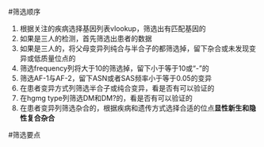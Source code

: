 #筛选顺序
1. 根据关注的疾病选择基因列表vlookup，筛选出有匹配基因的
2. 如果是三人的检测，首先筛选出患者的数据
3. 如果是三人的，将父母变异列纯合与半合子的都筛选掉，留下杂合或未发现变异或低质量位点的
4. 筛选frequency列将大于10的筛选掉，留下小于等于10或“-”的
5. 筛选AF-1与AF-2，留下ASN或者SAS频率小于等于0.05的变异
6. 在患者变异方式列筛选半合子或纯合变异，看是否有可以验证的
7. 在hgmg type列筛选DM和DM?的，看是否有可以验证的
8. 在患者变异列筛选杂合的，根据疾病和遗传方式选择合适的位点**显性新生和隐性复合杂合**

#筛选要点
